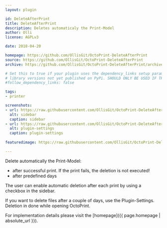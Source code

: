 ```yaml
---
layout: plugin

id: DeleteAfterPrint
title: DeleteAfterPrint
description: Deletes automaticaly the Print-Model
author: Olli
license: AGPLv3

date: 2018-04-20

homepage: https://github.com/OllisGit/OctoPrint-DeleteAfterPrint
source: https://github.com/OllisGit/OctoPrint-DeleteAfterPrint
archive: https://github.com/OllisGit/OctoPrint-DeleteAfterPrint/archive/master.zip

# Set this to true if your plugin uses the dependency_links setup parameter to include
# library versions not yet published on PyPi. SHOULD ONLY BE USED IF THERE IS NO OTHER OPTION!
#follow_dependency_links: false

tags:
- printer

screenshots:
- url: https://raw.githubusercontent.com/OllisGit/OctoPrint-DeleteAfterPrint/master/screenshots/sidebar.jpg
  alt: sidebar
  caption: sidebar
- url: https://raw.githubusercontent.com/OllisGit/OctoPrint-DeleteAfterPrint/master/screenshots/plugin-settings.jpg
  alt: plugin-settings
  caption: plugin-settings
  
featuredimage: https://raw.githubusercontent.com/OllisGit/OctoPrint-DeleteAfterPrint/master/screenshots/sidebar.jpg

---
```


Delete automatically the Print-Model: 
* after successful print. If the print fails, the deletion is not executed!
* after predefined days

The user can enable automatic deletion after each print by using a checkbox in the sidebar.

If you want to delete files after a couple of days, use the Plugin-Settings. Deletion in done while opening OctoPrint.

For implementation details please visit the [homepage]({{ page.homepage | absolute_url }}).
